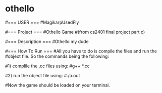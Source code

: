 # othello

#=== USER ===
#MagikarpUsedFly

#=== Project === 
#Othello Game
#(from cs2401 final project part c)

#=== Description ===
#Othello my dude

#=== How To Run ===
#All you have to do is compile the files and run the 
#object file. So the commands being the following:

#1) complile the .cc files using:
#g++ *.cc

#2) run the object file using:
#./a.out

#Now the game should be loaded on your terminal.
